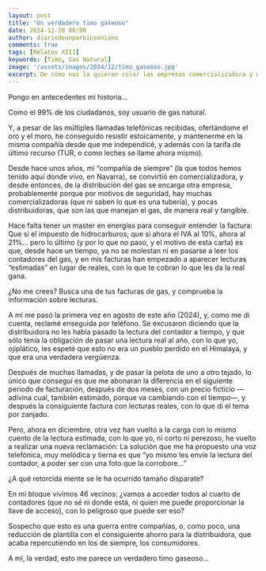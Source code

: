 ```yaml
---
layout: post
title: "Un verdadero timo gaseoso"
date: 2024-12-20 06:00
author: diariodeunparkinsoniano
comments: true
tags: [Relatos XIII] 
keywords: [Timo, Gas Natural]
image: '/assets/images/2024/12/timo_gaseoso.jpg'
excerpt: De cómo nos la quieren colar las empresas comercializadora y distribuidoras de Gas Natural
---
```

Pongo en antecedentes mi historia...

Como el 99% de los ciudadanos, soy usuario de gas natural.

Y, a pesar de las múltiples llamadas telefónicas recibidas, ofertándome el oro y el moro, he conseguido resistir estoicamente, y mantenerme en la misma compañía desde que me independicé, y además con la tarifa de último recurso (TUR, o como leches se llame ahora mismo).

Desde hace unos años, mi “compañía de siempre” (la que todos hemos tenido aquí donde vivo, en Navarra), se convirtió en comercializadora, y desde entonces, de la distribución del gas se encarga otra empresa, probablemente porque por motivos de seguridad, hay muchas comercializadoras (que ni saben lo que es una tubería), y pocas distribuidoras, que son las que manejan el gas, de manera real y tangible.

Hace falta tener un master en energías para conseguir entender la factura: Que si el impuesto de hidrocarburos; que si ahora el IVA al 10%, ahora al 21%... pero lo último (y por lo que no paso, y el motivo de esta carta) es que, desde hace un tiempo, ya no se molestan ni en pasarse a leer los contadores del gas, y en mis facturas han empezado a aparecer lecturas “estimadas” en lugar de reales, con lo que te cobran lo que les da la real gana.

¿No me crees? Busca una de tus facturas de gas, y comprueba la información sobre lecturas.

A mí me pasó la primera vez en agosto de este año (2024), y, como me di cuenta, reclamé enseguida por teléfono. Se excusaron diciendo que la distribuidora no les había pasado la lectura del contador a tiempo, y que sólo tenía la obligación de pasar una lectura real al año, con lo que yo, ojiplático, les espeté que esto no era un pueblo perdido en el Himalaya, y que era una verdadera vergüenza.

Después de muchas llamadas, y de pasar la pelota de uno a otro tejado, lo único que conseguí es que me abonaran la diferencia en el siguiente periodo de facturación, después de dos meses, con un precio ficticio —adivina cual, también estimado, porque va cambiando con el tiempo—, y después la consiguiente factura con lecturas reales, con lo que di el tema por zanjado.

Pero, ahora en diciembre, otra vez han vuelto a la carga con lo mismo cuento de la lectura estimada, con lo que yo, ni corto ni perezoso, he vuelto a realizar una nueva reclamación: La solución que me ha propuesto una voz telefónica, muy melódica y tierna es que “yo mismo les envíe la lectura del contador, a poder ser con una foto que la corrobore...”

¿A qué retorcida mente se le ha ocurrido tamaño disparate?

En mi bloque vivimos 46 vecinos: ¿vamos a acceder todos al cuarto de contadores (que no sé ni donde está, ni quien me puede proporcionar la llave de acceso), con lo peligroso que puede ser eso?

Sospecho que esto es una guerra entre compañías, o, como poco, una reducción de plantilla con el consiguiente ahorro para la distribuidora, que acaba repercutiendo en los de siempre, los consumidores.

A mí, la verdad, esto me parece un verdadero timo gaseoso...

